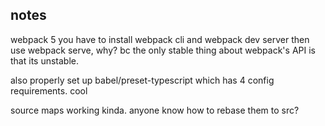 ## notes

webpack 5 you have to install webpack cli and webpack dev server then use webpack serve, why? bc the only stable thing about webpack's API is that its unstable.

also properly set up babel/preset-typescript which has 4 config requirements. cool

source maps working kinda. anyone know how to rebase them to src?